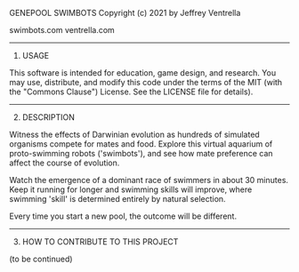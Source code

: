 GENEPOOL SWIMBOTS
Copyright (c) 2021 by Jeffrey Ventrella 

swimbots.com
ventrella.com

--------------------------------------------------------------------
1. USAGE

This software is intended for education, game design, and research.
You may use, distribute, and modify this code under the terms of 
the MIT (with the "Commons Clause") License. See the LICENSE file 
for details). 

--------------------------------------------------------------------
2. DESCRIPTION

Witness the effects of Darwinian evolution as hundreds of simulated 
organisms compete for mates and food. Explore this virtual aquarium 
of proto-swimming robots ('swimbots'), and see how mate preference 
can affect the course of evolution.

Watch the emergence of a dominant race of swimmers in about 30 
minutes. Keep it running for longer and swimming skills will 
improve, where swimming 'skill' is determined entirely by natural 
selection.

Every time you start a new pool, the outcome will be different.


--------------------------------------------------------------------
3. HOW TO CONTRIBUTE TO THIS PROJECT

(to be continued)

